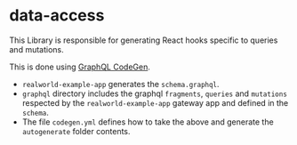 # data-access

This Library is responsible for generating React hooks specific to queries and mutations.

This is done using [GraphQL CodeGen](https://www.graphql-code-generator.com/).

* `realworld-example-app` generates the `schema.graphql`.
* `graphql` directory includes the graphql `fragments`, `queries` and `mutations` respected by the `realworld-example-app` gateway app and defined in the `schema`.
* The file `codegen.yml` defines how to take the above and generate the `autogenerate` folder contents.
